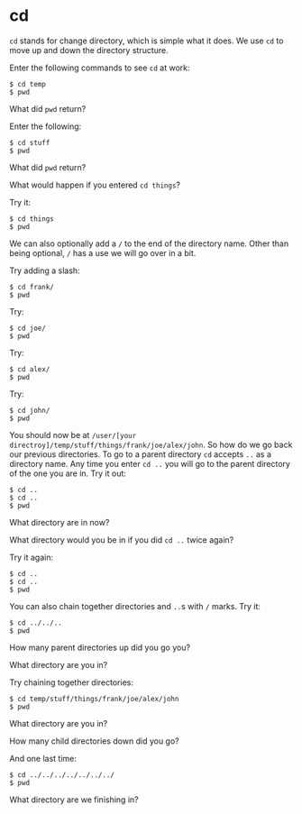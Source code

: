 # cd

`cd` stands for change directory, which is simple what it does. We use `cd` to move up and down the directory structure.

Enter the following commands to see `cd` at work:

    $ cd temp
    $ pwd

What did `pwd` return?

<!-- Replace this comment with your answer -->

Enter the following:

    $ cd stuff
    $ pwd

What did `pwd` return?

<!-- Replace this comment with your answer -->

What would happen if you entered `cd things`?

<!-- Replace this comment with your answer -->

Try it:

    $ cd things
    $ pwd

We can also optionally add a `/` to the end of the directory name. Other than being optional, `/` has a use we will go over in a bit.

Try adding a slash:

    $ cd frank/
    $ pwd

Try:

    $ cd joe/
    $ pwd

Try:

    $ cd alex/
    $ pwd

Try:

    $ cd john/
    $ pwd

You should now be at `/user/[your directroy]/temp/stuff/things/frank/joe/alex/john`. So how do we go back our previous directories. To go to a parent directory `cd` accepts `..` as a directory name. Any time you enter `cd ..` you will go to the parent directory of the one you are in. Try it out:

    $ cd ..
    $ cd ..
    $ pwd

What directory are in now?

<!-- Replace this comment with your answer -->

What directory would you be in if you did `cd ..` twice again?

<!-- Replace this comment with your answer -->

Try it again:

    $ cd ..
    $ cd ..
    $ pwd

You can also chain together directories and `..`s with `/` marks.
Try it:

    $ cd ../../..
    $ pwd

How many parent directories up did you go you?

<!-- Replace this comment with your answer -->

What directory are you in?

<!-- Replace this comment with your answer -->

Try chaining together directories:

    $ cd temp/stuff/things/frank/joe/alex/john
    $ pwd

What directory are you in?

<!-- Replace this comment with your answer -->

How many child directories down did you go?

<!-- Replace this comment with your answer -->

And one last time:

    $ cd ../../../../../../../
    $ pwd

What directory are we finishing in?

<!-- Replace this comment with your answer -->
